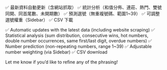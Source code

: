 ✅ 最新資料自動更新（含網站抓取）
✅ 統計分析（和值分佈、連莊、熱門、雙號同開、同首尾數、未開期數）
✅ 預測選號（無重複號碼、範圍1~39）
✅ 可調整選號權重（Sidebar）
✅ CSV 下載

✅ Automatic updates with the latest data (including website scraping)
✅ Statistical analysis (sum distribution, consecutive wins, hot numbers, double number occurrences, same first/last digit, overdue numbers)
✅ Number prediction (non-repeating numbers, range 1~39)
✅ Adjustable number weighting (via Sidebar)
✅ CSV download

Let me know if you’d like to refine any of the phrasing!
